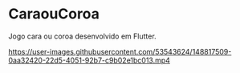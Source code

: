 # CaraouCoroa
Jogo cara ou coroa desenvolvido em Flutter.


https://user-images.githubusercontent.com/53543624/148817509-0aa32420-22d5-4051-92b7-c9b02e1bc013.mp4

